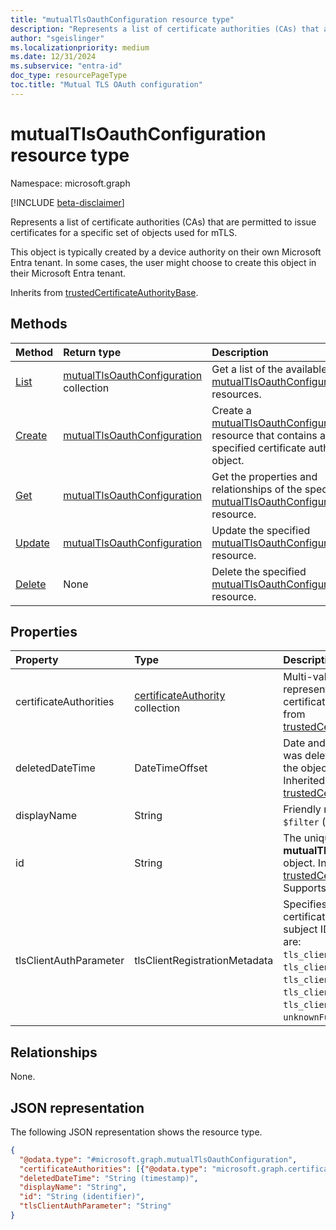 ```yaml
---
title: "mutualTlsOauthConfiguration resource type"
description: "Represents a list of certificate authorities (CAs) that are permitted to issue certificates for a specific set of objects used for mTLS."
author: "sgeislinger"
ms.localizationpriority: medium
ms.date: 12/31/2024
ms.subservice: "entra-id"
doc_type: resourcePageType
toc.title: "Mutual TLS OAuth configuration"
---
```


# mutualTlsOauthConfiguration resource type

Namespace: microsoft.graph

[!INCLUDE [beta-disclaimer](../../includes/beta-disclaimer.md)]

Represents a list of certificate authorities (CAs) that are permitted to issue certificates for a specific set of objects used for mTLS.

This object is typically created by a device authority on their own Microsoft Entra tenant. In some cases, the user might choose to create this object in their Microsoft Entra tenant.

Inherits from [trustedCertificateAuthorityBase](../resources/trustedcertificateauthoritybase.md).

## Methods
|Method|Return type|Description|
|:---|:---|:---|
|[List](../api/certificateauthoritypath-list-mutualtlsoauthconfigurations.md) |[mutualTlsOauthConfiguration](mutualtlsoauthconfiguration.md) collection| Get a list of the available [mutualTlsOauthConfiguration](../resources/mutualtlsoauthconfiguration.md) resources. |
|[Create](../api/certificateauthoritypath-post-mutualtlsoauthconfigurations.md) | [mutualTlsOauthConfiguration](mutualtlsoauthconfiguration.md) | Create a [mutualTlsOauthConfiguration](../resources/mutualtlsoauthconfiguration.md) resource that contains a specified certificate authority object. |
|[Get](../api/mutualtlsoauthconfiguration-get.md)| [mutualTlsOauthConfiguration](mutualtlsoauthconfiguration.md) | Get the properties and relationships of the specified [mutualTlsOauthConfiguration](../resources/mutualtlsoauthconfiguration.md) resource.|
|[Update](../api/mutualtlsoauthconfiguration-update.md) | [mutualTlsOauthConfiguration](mutualtlsoauthconfiguration.md)  | Update the specified [mutualTlsOauthConfiguration](../resources/mutualtlsoauthconfiguration.md) resource.  |
|[Delete](../api/mutualtlsoauthconfiguration-delete.md) | None |Delete the specified [mutualTlsOauthConfiguration](../resources/mutualtlsoauthconfiguration.md) resource.|

## Properties
|Property|Type|Description|
|:---|:---|:---|
|certificateAuthorities|[certificateAuthority](../resources/certificateauthority.md) collection| Multi-value property that represents a list of trusted certificate authorities. Inherited from [trustedCertificateAuthorityBase](../resources/trustedcertificateauthoritybase.md). |
|deletedDateTime|DateTimeOffset|Date and time when this object was deleted. Always `null` when the object hasn't been deleted. Inherited from [trustedCertificateAuthorityBase](../resources/trustedcertificateauthoritybase.md).|
|displayName|String|Friendly name. Supports `$filter` (`eq`, `in`).|
|id|String|The unique identifier for the **mutualTlsOauthConfiguration** object. Inherited from [trustedCertificateAuthorityBase](../resources/trustedcertificateauthoritybase.md). Supports `$filter` (`eq`, `in`).|
|tlsClientAuthParameter|tlsClientRegistrationMetadata | Specifies the field in the certificate that contains the subject ID. The possible values are: `tls_client_auth_subject_dn`, `tls_client_auth_san_dns`, `tls_client_auth_san_uri`, `tls_client_auth_san_ip`, `tls_client_auth_san_email`, `unknownFutureValue`.|

## Relationships
None.

## JSON representation
The following JSON representation shows the resource type.
<!-- {
  "blockType": "resource",
  "keyProperty": "id",
  "@odata.type": "microsoft.graph.mutualTlsOauthConfiguration",
  "baseType": "microsoft.graph.trustedCertificateAuthorityBase",
  "openType": false
}
-->
``` json
{
  "@odata.type": "#microsoft.graph.mutualTlsOauthConfiguration",
  "certificateAuthorities": [{"@odata.type": "microsoft.graph.certificateAuthority"}],
  "deletedDateTime": "String (timestamp)",
  "displayName": "String",
  "id": "String (identifier)",
  "tlsClientAuthParameter": "String"
}
```

